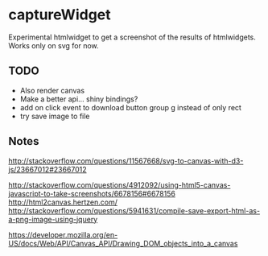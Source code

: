 # captureWidget

Experimental htmlwidget to get a screenshot of the results of htmlwidgets. Works only on svg for now.


## TODO

- Also render canvas
- Make a better api... shiny bindings?
- add on click event to download button group g instead of only rect
- try save image to file

## Notes

http://stackoverflow.com/questions/11567668/svg-to-canvas-with-d3-js/23667012#23667012

http://stackoverflow.com/questions/4912092/using-html5-canvas-javascript-to-take-screenshots/6678156#6678156
http://html2canvas.hertzen.com/
http://stackoverflow.com/questions/5941631/compile-save-export-html-as-a-png-image-using-jquery


https://developer.mozilla.org/en-US/docs/Web/API/Canvas_API/Drawing_DOM_objects_into_a_canvas